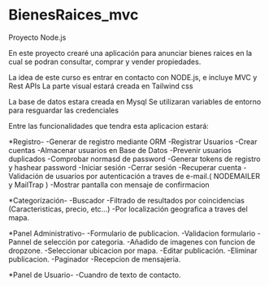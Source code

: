 # BienesRaices_mvc
 Proyecto Node.js

 En este proyecto crearé una aplicación para anunciar bienes raices en la cual se podran consultar, comprar y vender propiedades.

 La idea de este curso es entrar en contacto con NODE.js, e incluye MVC y Rest APIs
 La parte visual estará creada en Tailwind css

 La base de datos estara creada en Mysql
 Se utilizaran variables de entorno para resguardar las credenciales

 Entre las funcionalidades que tendra esta aplicacion estará:

*Registro-
    -Generar de registro mediante ORM
    -Registrar Usuarios
    -Crear cuentas
    -Almacenar usuarios en Base de Datos
    -Prevenir usuarios duplicados
    -Comprobar normasd de password
    -Generar tokens de registro y hashear password
    -Iniciar sesión
    -Cerrar sesión
    -Recuperar cuenta
    -Validación de usuarios por autenticación a traves de e-mail.( NODEMAILER y MailTrap )
    -Mostrar pantalla con mensaje de confirmacion



*Categorización-
    -Buscador
    -Filtrado de resultados por coincidencias (Caracteristicas, precio, etc...)
    -Por localización geografica a traves del mapa.


*Panel Administrativo-
    -Formulario de publicacion.
    -Validacion formulario
    -Pannel de selección por categoria.
    -Añadido de imagenes con funcion de dropzone.
    -Seleccionar ubicacion por mapa.
    -Editar publicación.
    -Eliminar publicacion.
    -Paginador
    -Recepcion de mensajeria.

*Panel de Usuario-
    -Cuandro de texto de contacto.




